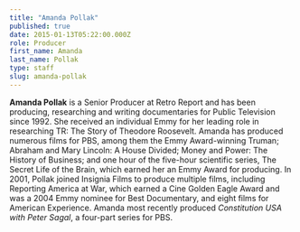 ```yaml
---
title: "Amanda Pollak"
published: true
date: 2015-01-13T05:22:00.000Z
role: Producer
first_name: Amanda
last_name: Pollak
type: staff
slug: amanda-pollak
---
```


**Amanda Pollak** is a Senior Producer at Retro Report and has been producing, researching and writing documentaries for Public Television since 1992. She received an individual Emmy for her leading role in researching TR: The Story of Theodore Roosevelt. Amanda has produced numerous films for PBS, among them the Emmy Award-winning Truman; Abraham and Mary Lincoln: A House Divided; Money and Power: The History of Business; and one hour of the five-hour scientific series, The Secret Life of the Brain, which earned her an Emmy Award for producing. In 2001, Pollak joined Insignia Films to produce multiple films, including Reporting America at War, which earned a Cine Golden Eagle Award and was a 2004 Emmy nominee for Best Documentary, and eight films for American Experience. Amanda most recently produced _Constitution USA with Peter Sagal_, a four-part series for PBS.

